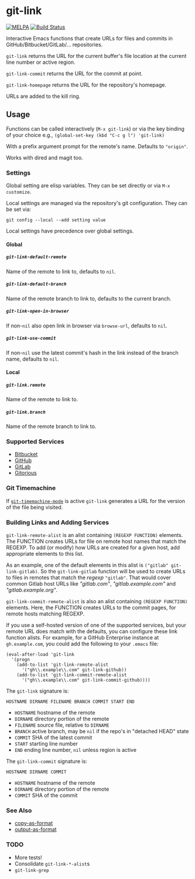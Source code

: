 # git-link

[![MELPA](http://melpa.org/packages/git-link-badge.svg)](http://melpa.org/#/git-link)
[![Build Status](https://travis-ci.org/sshaw/git-link.svg?branch=master)](https://travis-ci.org/sshaw/git-link)

Interactive Emacs functions that create URLs for files and commits in GitHub/Bitbucket/GitLab/... repositories.

`git-link` returns the URL for the current buffer's file location at the current line number or active region.

`git-link-commit` returns the URL for the commit at point.

`git-link-homepage` returns the URL for the repository's homepage.

URLs are added to the kill ring.

## Usage

Functions can be called interactively (`M-x git-link`) or via the key binding
of your choice e.g., `(global-set-key (kbd "C-c g l") 'git-link)`

With a prefix argument prompt for the remote's name. Defaults to `"origin"`.

Works with dired and magit too.

### Settings

Global setting are elisp variables. They can be set directly or via `M-x customize`.

Local settings are managed via the repository's git configuration. They can be set via:

```
git config --local --add setting value
```

Local settings have precedence over global settings.

#### Global

##### `git-link-default-remote`

Name of the remote to link to, defaults to `nil`.

##### `git-link-default-branch`

Name of the remote branch to link to, defaults to the current branch.

##### `git-link-open-in-browser`

If non-`nil` also open link in browser via `browse-url`, defaults to `nil`.

##### `git-link-use-commit`

If non-`nil` use the latest commit's hash in the link instead of the branch name, defaults to `nil`.

#### Local

##### `git-link.remote`

Name of the remote to link to.

##### `git-link.branch`

Name of the remote branch to link to.

### Supported Services

* [Bitbucket](http://bitbucket.com)
* [GitHub](http://github.com)
* [GitLab](https://gitlab.com)
* [Gitorious](http://gitorious.org)

### Git Timemachine

If [`git-timemachine-mode`](https://github.com/pidu/git-timemachine)
is active `git-link` generates a URL for the version of the file being
visited.

### Building Links and Adding Services

`git-link-remote-alist` is an alist containing `(REGEXP FUNCTION)`
elements. The FUNCTION creates URLs for file on remote host names that
match the REGEXP. To add (or modify) how URLs are created for a given
host, add appropriate elements to this list.

As an example, one of the default elements in this alist is
`("gitlab" git-link-gitlab)`. So the `git-link-gitlab` function
will be used to create URLs to files in remotes that match the
*regexp* `"gitlab"`.  That would cover common Gitlab host URLs like
*"gitlab.com"*, *"gitlab.example.com"* and *"gitlab.example.org"*.

`git-link-commit-remote-alist` is also an alist containing `(REGEXP
FUNCTION)` elements. Here, the FUNCTION creates URLs to the commit
pages, for remote hosts matching REGEXP.

If you use a self-hosted version of one of the supported services, but
your remote URL does match with the defaults, you can configure these
link function alists.  For example, for a GitHub Enterprise instance
at `gh.example.com`, you could add the following to your `.emacs`
file:

    (eval-after-load 'git-link
      '(progn
        (add-to-list 'git-link-remote-alist
          '("gh\\.example\\.com" git-link-github))
        (add-to-list 'git-link-commit-remote-alist
          '("gh\\.example\\.com" git-link-commit-github))))

The `git-link` signature is:

`HOSTNAME DIRNAME FILENAME BRANCH COMMIT START END`

* `HOSTNAME` hostname of the remote
* `DIRNAME` directory portion of the remote
* `FILENAME` source file, relative to `DIRNAME`
* `BRANCH` active branch, may be `nil` if the repo's in "detached HEAD" state
* `COMMIT` SHA of the latest commit
* `START` starting line number
* `END`  ending line number, `nil` unless region is active

The `git-link-commit` signature is:

`HOSTNAME DIRNAME COMMIT`

* `HOSTNAME` hostname of the remote
* `DIRNAME` directory portion of the remote
* `COMMIT` SHA of the commit

### See Also

* [copy-as-format](https://github.com/sshaw/copy-as-format)
* [output-as-format](https://github.com/sshaw/output-as-format)

### TODO

* More tests!
* Consolidate `git-link-*-alist`s
* `git-link-grep`
